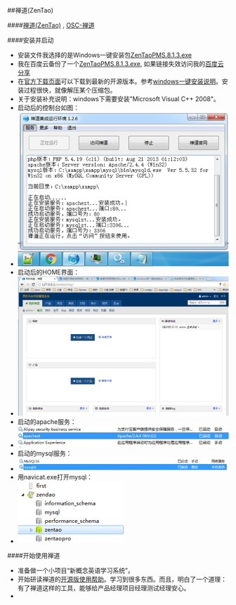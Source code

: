 
##禅道\(ZenTao\)

####[禅道\(ZenTao\)](http://www.zentao.net/) , [OSC-禅道](http://www.oschina.net/search?user=253318&q=%E7%A6%85%E9%81%93&scope=project)

####安装并启动
- 安装文件我选择的是Windows一键安装包[ZenTaoPMS.8.1.3.exe](http://www.zentao.net/download/79925.html)
- 我在百度云备份了一个[ZenTaoPMS.8.1.3.exe](http://pan.baidu.com/s/1boVgbdt), 如果链接失效访问我的[百度云分享](http://pan.baidu.com/share/home?uk=638088699#category/type=0)
- 在[官方下载页面](http://www.zentao.net/download.html)可以下载到最新的开源版本。参考[windows一键安装说明](http://www.zentao.net/book/zentaopmshelp/76.html)。安装过程很快，就像解压某个压缩包。
- 关于安装补充说明：windows下需要安装"Microsoft Visual C++ 2008"。
- 启动后的控制台如图：
- ![](./images/zendao/zendao-console.png)
- 启动后的HOME界面：
- ![](./images/zendao/zendao-home.png)
- 启动的apache服务：
- ![](./images/zendao/zendao-service01.png)
- 启动的mysql服务：
- ![](./images/zendao/zendao-service02.png)
- 用navicat.exe打开mysql：
- ![](./images/zendao/zendao-mysql.png)

####开始使用禅道
- 准备做一个小项目“新概念英语学习系统”。
- 开始研读禅道的[开源版使用帮助](http://www.zentao.net/book/zentaopmshelp.html)。学习到很多东西。而且，明白了一个道理：有了禅道这样的工具，能够给产品经理项目经理测试经理安心。
-
